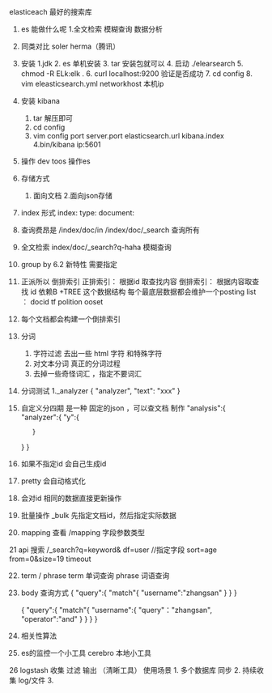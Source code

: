 elasticeach
最好的搜索库

1. es 能做什么呢
    1.全文检索 模糊查询 数据分析

2. 同类对比 soler  herma（腾讯）

3. 安装
    1.jdk
    2. es 单机安装
    3. tar 安装包就可以
    4. 启动 ./elearsearch
    5. chmod -R ELk:elk .
    6. curl localhost:9200  验证是否成功
    7. cd config
    8. vim eleasticsearch.yml
        networkhost 本机ip

4. 安装 kibana
    1. tar 解压即可
    2. cd config
    3. vim config
        port
        server.port
        elasticsearch.url
        kibana.index
    4.bin/kibana
    ip:5601

5. 操作
    dev toos 操作es

6. 存储方式
    1. 面向文档
    2.面向json存储

7. index 形式
    index:
        type:
            document:

8. 查询费昂是
    /index/doc/in
    /index/doc/_search 查询所有

9. 全文检索
    index/doc/_search?q-haha 模糊查询

10. group by
    6.2 新特性 需要指定

11. 正派所以 倒排索引
    正排索引： 根据id 取查找内容
    倒排索引： 根据内容取查找 id 依赖B +TREE 这个数据结构
    每个最底层数据都会维护一个posting list ：
                                            docid
                                            tf
                                            polition
                                            ooset

12. 每个文档都会构建一个倒排索引

13. 分词
    1. 字符过滤  去出一些 html 字符 和特殊字符
    2. 对文本分词 真正的分词过程
    3. 去掉一些奇怪词汇 ，指定不要词汇

14. 分词测试
    1._analyzer
    {
        "analyzer",
        "text": "xxx"
    }


15.  自定义分四期
    是一种 固定的json ，可以查文档 制作
    "analysis":{
        "analyzer":{
            "y":{

            }
        }
    }

16. 如果不指定id 会自己生成id
17. pretty 会自动格式化
18. 会对id 相同的数据直接更新操作
19. 批量操作 _bulk
    先指定文档id，然后指定实际数据

20. mapping
    查看  /mapping
    字段参数类型

21 api 搜索
    /_search?q=keyword&
    df=user //指定字段
    sort=age
    from=0&size=19
    timeout

22. term / phrase
    term 单词查询
    phrase 词语查询

23. body 查询方式
    {
        "query":{
            "match"{
                "username":"zhangsan"
            }
        }
    }

    {
        "query":{
            "match"{
                "username":{
                    "query"："zhangsan",
                    "operator":"and"
                }
            }
        }
    }

24. 相关性算法

25. es的监控一个小工具
    cerebro 本地小工具

26 logstash
    收集 过滤 输出 （清晰工具）
    使用场景
        1. 多个数据库 同步
        2. 持续收集 log/文件
        3.

